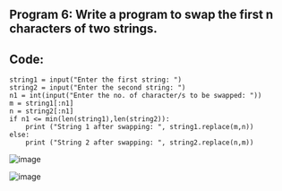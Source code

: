 ## Program 6:  Write a program to swap the first n characters of two strings.

## Code:

```
string1 = input("Enter the first string: ")
string2 = input("Enter the second string: ")
n1 = int(input("Enter the no. of character/s to be swapped: "))
m = string1[:n1]
n = string2[:n1]
if n1 <= min(len(string1),len(string2)):
    print ("String 1 after swapping: ", string1.replace(m,n))
else:
    print ("String 2 after swapping: ", string2.replace(n,m))

```
![image](https://github.com/user-attachments/assets/d63e3255-7da7-45aa-b083-a664475a160b)

![image](https://github.com/user-attachments/assets/52789869-3786-4ff8-a263-2e3c5899d530)
